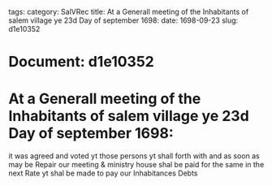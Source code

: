 tags: 
category: SalVRec
title: At a Generall meeting of the Inhabitants of salem village ye 23d Day of september 1698:
date: 1698-09-23
slug: d1e10352




# Document: d1e10352


# At a Generall meeting of the Inhabitants of salem village ye 23d Day of september 1698: 

it was agreed and voted yt those persons yt shall forth with and as soon as may be Repair our meeting & ministry house shal be paid for the same in the next Rate yt shal be made to pay our Inhabitances Debts
